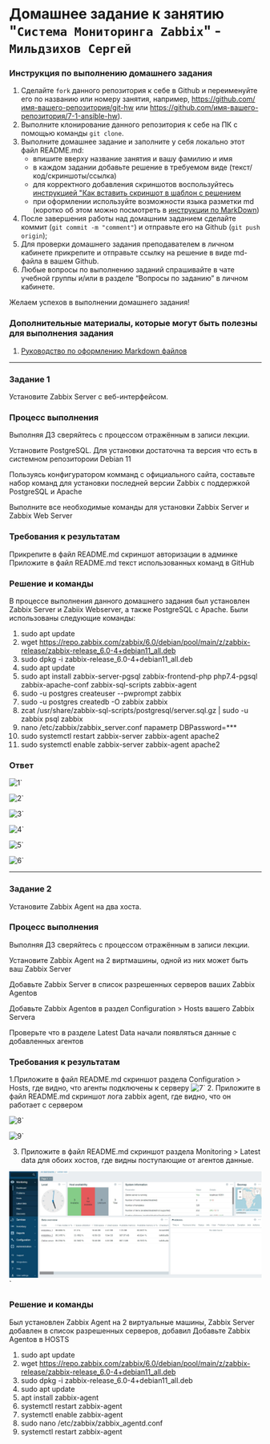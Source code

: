 # Домашнее задание к занятию "`Система Мониторинга Zabbix`" - `Мильдзихов Сергей`


### Инструкция по выполнению домашнего задания

   1. Сделайте `fork` данного репозитория к себе в Github и переименуйте его по названию или номеру занятия, например, https://github.com/имя-вашего-репозитория/git-hw или  https://github.com/имя-вашего-репозитория/7-1-ansible-hw).
   2. Выполните клонирование данного репозитория к себе на ПК с помощью команды `git clone`.
   3. Выполните домашнее задание и заполните у себя локально этот файл README.md:
      - впишите вверху название занятия и вашу фамилию и имя
      - в каждом задании добавьте решение в требуемом виде (текст/код/скриншоты/ссылка)
      - для корректного добавления скриншотов воспользуйтесь [инструкцией "Как вставить скриншот в шаблон с решением](https://github.com/netology-code/sys-pattern-homework/blob/main/screen-instruction.md)
      - при оформлении используйте возможности языка разметки md (коротко об этом можно посмотреть в [инструкции  по MarkDown](https://github.com/netology-code/sys-pattern-homework/blob/main/md-instruction.md))
   4. После завершения работы над домашним заданием сделайте коммит (`git commit -m "comment"`) и отправьте его на Github (`git push origin`);
   5. Для проверки домашнего задания преподавателем в личном кабинете прикрепите и отправьте ссылку на решение в виде md-файла в вашем Github.
   6. Любые вопросы по выполнению заданий спрашивайте в чате учебной группы и/или в разделе “Вопросы по заданию” в личном кабинете.
   
Желаем успехов в выполнении домашнего задания!
   
### Дополнительные материалы, которые могут быть полезны для выполнения задания

1. [Руководство по оформлению Markdown файлов](https://gist.github.com/Jekins/2bf2d0638163f1294637#Code)

---

### Задание 1

Установите Zabbix Server с веб-интерфейсом.

### Процесс выполнения

Выполняя ДЗ сверяйтесь с процессом отражённым в записи лекции.

Установите PostgreSQL. Для установки достаточна та версия что есть в системном репозитороии Debian 11

Пользуясь конфигуратором комманд с официального сайта, составьте набор команд для установки последней версии Zabbix с поддержкой PostgreSQL и Apache

Выполните все необходимые команды для установки Zabbix Server и Zabbix Web Server

### Требования к результатам
Прикрепите в файл README.md скриншот авторизации в админке
Приложите в файл README.md текст использованных команд в GitHub

### Решение и команды
В процессе выполнения данного домашнего задания был установлен Zabbix Server и Zabiix Webserver, а также PostgreSQL с Apache.
Были использованы следующие команды:

1. sudo apt update  
2. wget https://repo.zabbix.com/zabbix/6.0/debian/pool/main/z/zabbix-release/zabbix-release_6.0-4+debian11_all.deb  
3. sudo dpkg -i zabbix-release_6.0-4+debian11_all.deb  
4. sudo apt update  
5. sudo apt install zabbix-server-pgsql zabbix-frontend-php php7.4-pgsql zabbix-apache-conf zabbix-sql-scripts zabbix-agent  
6. sudo -u postgres createuser --pwprompt zabbix  
7. sudo -u postgres createdb -O zabbix zabbix  
8. zcat /usr/share/zabbix-sql-scripts/postgresql/server.sql.gz | sudo -u zabbix psql zabbix  
9. nano /etc/zabbix/zabbix_server.conf параметр DBPassword=***  
10. sudo systemctl restart zabbix-server zabbix-agent apache2  
11. sudo systemctl enable zabbix-server zabbix-agent apache2  


### Ответ
![1](Screenshot_2.png)`

![2](Screenshot_3.png)`

![3](Screenshot_4.png)`

![4](Screenshot_5.png)`

![5](Screenshot_6.png)`

![6](11.png)`


---

### Задание 2

Установите Zabbix Agent на два хоста.

### Процесс выполнения
Выполняя ДЗ сверяйтесь с процессом отражённым в записи лекции.  

Установите Zabbix Agent на 2 виртмашины, одной из них может быть ваш Zabbix Server  

Добавьте Zabbix Server в список разрешенных серверов ваших Zabbix Agentов  

Добавьте Zabbix Agentов в раздел Configuration > Hosts вашего Zabbix Servera  

Проверьте что в разделе Latest Data начали появляться данные с добавленных агентов  

### Требования к результатам
1.Приложите в файл README.md скриншот раздела Configuration > Hosts, где видно, что агенты подключены к серверу
![7](22.png)`
2. Приложите в файл README.md скриншот лога zabbix agent, где видно, что он работает с сервером

![8](33.png)`

![9](44.png)`

3. Приложите в файл README.md скриншот раздела Monitoring > Latest data для обоих хостов, где видны поступающие от агентов данные.

![10](55.png)`

### Решение и команды
Был установлен Zabbix Agent на 2 виртуальные машины, Zabbix Server добавлен в список разрешенных серверов, добавил Добавьте Zabbix Agentов в HOSTS
1. sudo apt update
2. wget https://repo.zabbix.com/zabbix/6.0/debian/pool/main/z/zabbix-release/zabbix-release_6.0-4+debian11_all.deb
3. sudo dpkg -i zabbix-release_6.0-4+debian11_all.deb
4. sudo apt update
5. apt install zabbix-agent
6. systemctl restart zabbix-agent
7. systemctl enable zabbix-agent
8. sudo nano /etc/zabbix/zabbix_agentd.conf
9. systemctl restart zabbix-agent
